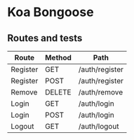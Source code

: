 # Koa Bongoose

## Routes and tests

| Route     | Method    | Path           |
| -----     | -----     | -----          |
| Register  | GET       | /auth/register |
| Register  | POST      | /auth/register |
| Remove    | DELETE    | /auth/remove   |
| Login     | GET       | /auth/login    |
| Login     | POST      | /auth/login    |
| Logout    | GET       | /auth/logout   |
